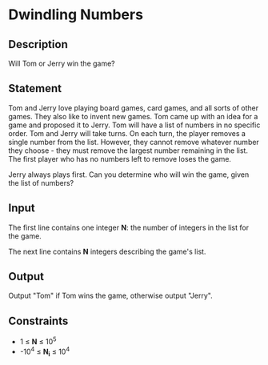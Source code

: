 # Dwindling Numbers
## Description
Will Tom or Jerry win the game?

## Statement
Tom and Jerry love playing board games, card games, and all sorts of other games. They also like to invent new games. Tom came up with an idea for a game and proposed it to Jerry. Tom will have a list of numbers in no specific order. Tom and Jerry will take turns. On each turn, the player removes a single number from the list. However, they cannot remove whatever number they choose - they must remove the largest number remaining in the list. The first player who has no numbers left to remove loses the game.

Jerry always plays first. Can you determine who will win the game, given the list of numbers?

## Input
The first line contains one integer **N**: the number of integers in the list for the game.

The next line contains **N** integers describing the game's list.

## Output
Output "Tom" if Tom wins the game, otherwise output "Jerry".

## Constraints
* 1 &le; **N** &le; 10<sup>5</sup>
* -10<sup>4</sup> &le; **N<sub>i</sub>** &le; 10<sup>4</sup>